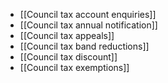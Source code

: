 - [[Council tax account enquiries]]
- [[Council tax annual notification]]
- [[Council tax appeals]]
- [[Council tax band reductions]]
- [[Council tax discount]]
- [[Council tax exemptions]]
